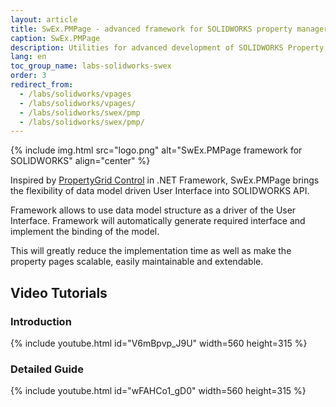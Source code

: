 ```yaml
---
layout: article
title: SwEx.PMPage - advanced framework for SOLIDWORKS property manager pages
caption: SwEx.PMPage
description: Utilities for advanced development of SOLIDWORKS Property Manager Pages which enables data driven development with data binding
lang: en
toc_group_name: labs-solidworks-swex
order: 3
redirect_from:
  - /labs/solidworks/vpages
  - /labs/solidworks/vpages/
  - /labs/solidworks/swex/pmp
  - /labs/solidworks/swex/pmp/
---
```

{% include img.html src="logo.png" alt="SwEx.PMPage framework for SOLIDWORKS" align="center" %}

Inspired by [PropertyGrid Control](https://msdn.microsoft.com/en-us/library/aa302326.aspx) in .NET Framework, SwEx.PMPage brings the flexibility of data model driven User Interface into SOLIDWORKS API.

Framework allows to use data model structure as a driver of the User Interface. Framework will automatically generate required interface and implement the binding of the model.

This will greatly reduce the implementation time as well as make the property pages scalable, easily maintainable and extendable.

## Video Tutorials

### Introduction

{% include youtube.html id="V6mBpvp_J9U" width=560 height=315 %}

### Detailed Guide

{% include youtube.html id="wFAHCo1_gD0" width=560 height=315 %}